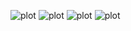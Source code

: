 ![plot](+assets/readme/1.png)
![plot](+assets/readme/2.png)
![plot](+assets/readme/3.png)
![plot](+assets/readme/4.png)
